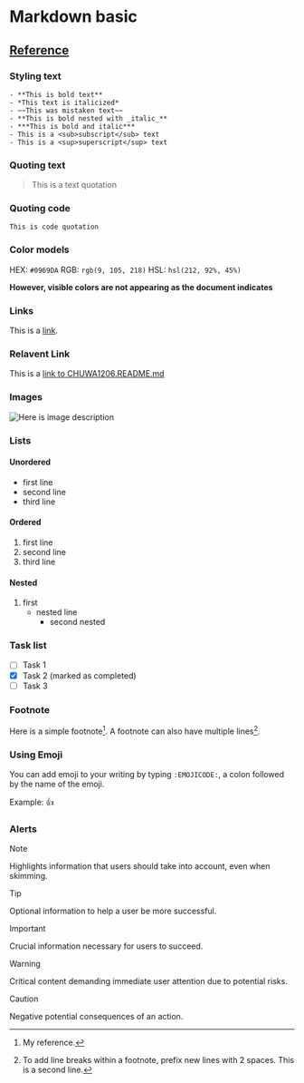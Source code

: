 # Markdown basic

## [Reference](https://docs.github.com/en/get-started/writing-on-github/getting-started-with-writing-and-formatting-on-github/basic-writing-and-formatting-syntax#uploading-assets)

### Styling text
    - **This is bold text**
    - *This text is italicized*
    - ~~This was mistaken text~~
    - **This is bold nested with _italic_**
    - ***This is bold and italic***
    - This is a <sub>subscript</sub> text
    - This is a <sup>superscript</sup> text

### Quoting text
> This is a text quotation


### Quoting code 
```
This is code quotation
```

###  Color models
HEX: `#0969DA`
RGB: `rgb(9, 105, 218)`
HSL: `hsl(212, 92%, 45%)`

**However, visible colors are not appearing as the document indicates**

### Links
This is a [link](https://pages.github.com/).

### Relavent Link
This is a [link to CHUWA1206.README.md](../README.md)

### Images
![Here is image description](https://myoctocat.com/assets/images/base-octocat.svg)

### Lists
#### Unordered
- first line
- second line
- third line

#### Ordered
1. first line
2. second line
3. third line

#### Nested
1. first
    - nested line
      - second nested


### Task list
- [ ] Task 1
- [x] Task 2 (marked as completed)
- [ ] Task 3

### Footnote
Here is a simple footnote[^1].
A footnote can also have multiple lines[^2].

[^1]: My reference.
[^2]: To add line breaks within a footnote, prefix new lines with 2 spaces.
  This is a second line.

### Using Emoji
You can add emoji to your writing by typing `:EMOJICODE:`, a colon followed by the name of the emoji.

Example:
:+1:

### Alerts
> [!NOTE]
> Highlights information that users should take into account, even when skimming.

> [!TIP]
> Optional information to help a user be more successful.

> [!IMPORTANT]
> Crucial information necessary for users to succeed.

> [!WARNING]
> Critical content demanding immediate user attention due to potential risks.

> [!CAUTION]
> Negative potential consequences of an action.